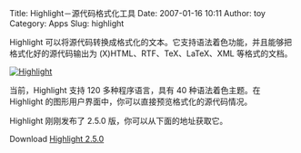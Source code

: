 Title: Highlight－源代码格式化工具
Date: 2007-01-16 10:11
Author: toy
Category: Apps
Slug: highlight

Highlight
可以将源代码转换成格式化的文本。它支持语法着色功能，并且能够把格式化好的源代码输出为
(X)HTML、RTF、TeX、LaTeX、XML 等格式的文档。

[![Highlight](http://i.linuxtoy.org/i/2007/01/highlight_s.jpg)](http://i.linuxtoy.org/i/2007/01/highlight.jpg)

当前，Highlight 支持 120 多种程序语言，具有 40 种语法着色主题。在
Highlight 的图形用户界面中，你可以直接预览格式化的源代码情况。

Highlight 刚刚发布了 2.5.0 版，你可以从下面的地址获取它。

Download [Highlight 2.5.0](http://www.andre-simon.de/zip/download.html)
